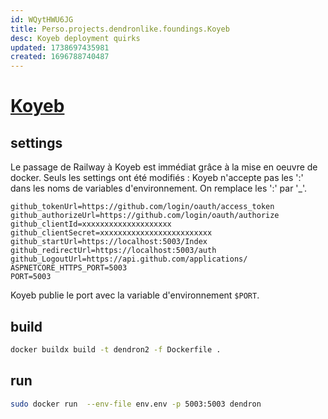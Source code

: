```yaml
---
id: WQytHWU6JG
title: Perso.projects.dendronlike.foundings.Koyeb
desc: Koyeb deployment quirks
updated: 1738697435981
created: 1696788740487
---
```



# [Koyeb](https://koyeb.com)

## settings

Le passage de Railway à Koyeb est immédiat grâce à la mise en oeuvre de docker.
Seuls les settings ont été modifiés : Koyeb n'accepte pas les ':' dans les noms de variables d'environnement. On remplace les ':' par '_'.

```
github_tokenUrl=https://github.com/login/oauth/access_token
github_authorizeUrl=https://github.com/login/oauth/authorize
github_clientId=xxxxxxxxxxxxxxxxxxxx
github_clientSecret=xxxxxxxxxxxxxxxxxxxxxxxxx
github_startUrl=https://localhost:5003/Index
github_redirectUrl=https://localhost:5003/auth
github_LogoutUrl=https://api.github.com/applications/
ASPNETCORE_HTTPS_PORT=5003
PORT=5003
``` 

Koyeb publie le port avec la variable  d'environnement `$PORT`.

## build
```bash
docker buildx build -t dendron2 -f Dockerfile .
``` 
## run
```bash
sudo docker run  --env-file env.env -p 5003:5003 dendron
```
